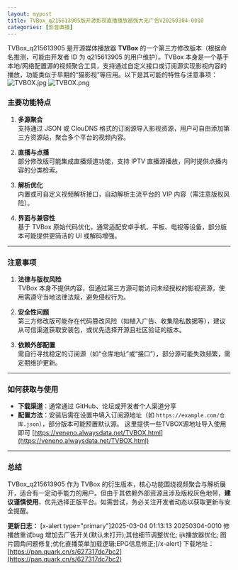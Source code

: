 ```yaml
---
layout: mypost
title: TVBox_q215613905版开源影视直播播放器强大无广告V20250304-0010
categories: [影音直播]
---
```


TVBox_q215613905 是开源媒体播放器 **TVBox** 的一个第三方修改版本（根据命名推测，可能由开发者 ID 为 q215613905 的用户维护）。TVBox 本身是一个基于本地/网络配置源的视频聚合工具，支持通过自定义接口或订阅源实现影视内容的播放，功能类似于早期的“猫影视”等应用。以下是其可能的特性与注意事项：
![TVBOX.jpg](https://s2.loli.net/2025/03/05/Pgbczx4BV2dYCEw.jpg)
![TVBOX.png](https://s2.loli.net/2025/03/05/3zoZ9kVx21myNsj.png)
### **主要功能特点**
1. **多源聚合**  
   支持通过 JSON 或 ClouDNS 格式的订阅源导入影视资源，用户可自由添加第三方资源站，聚合多个平台的视频内容。
   
2. **直播与点播**  
   部分修改版可能集成直播频道功能，支持 IPTV 直播源播放，同时提供点播内容的分类检索。

3. **解析优化**  
   内置或可自定义视频解析接口，自动解析主流平台的 VIP 内容（需注意版权风险）。

4. **界面与兼容性**  
   基于 TVBox 原始代码优化，通常适配安卓手机、平板、电视等设备，部分版本可能提供更简洁的 UI 或解码增强。

---

### **注意事项**
1. **法律与版权风险**  
   TVBox 本身不提供内容，但通过第三方源可能访问未经授权的影视资源，使用需遵守当地法律法规，避免侵权行为。

2. **安全性问题**  
   第三方修改版可能存在代码篡改风险（如植入广告、收集隐私数据等），建议从可信渠道获取安装包，或优先选择开源且社区验证的版本。

3. **依赖外部配置**  
   需自行寻找稳定的订阅源（如“仓库地址”或“接口”），部分源可能失效频繁，需定期维护更新。

---

### **如何获取与使用**
- **下载渠道**：通常通过 GitHub、论坛或开发者个人渠道分享
- **配置方法**：安装后需在设置中填入订阅源地址（如 `https://example.com/仓库.json`），部分版本可能预置默认源。
这里提供一些TVBOX源地址导入使用即可
[https://veneno.alwaysdata.net/TVBOX.html](https://veneno.alwaysdata.net/TVBOX.html)
---

### **总结**
TVBox_q215613905 作为 TVBox 的衍生版本，核心功能围绕视频聚合与解析展开，适合有一定动手能力的用户。但由于其依赖外部资源且涉及版权灰色地带，**建议谨慎使用**，优先选择正版平台。如需尝试，务必关注开发者动态以获取更新与安全提醒。

**更新日志：**
[x-alert type="primary"]2025-03-04 01:13:13 20250304-0010
修播放重试bug
增加去广告开关(默认未打开);其他细节调整优化;
ijk播放器优化;
图片圆角问题修复;优化直播菜单加载逻辑;EPG信息修正;[/x-alert]
下载地址：
[https://pan.quark.cn/s/627317dc7bc2](https://pan.quark.cn/s/627317dc7bc2)
